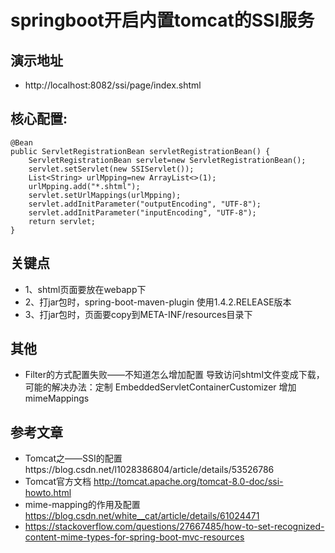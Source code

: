 # springboot开启内置tomcat的SSI服务
 
## 演示地址
* http://localhost:8082/ssi/page/index.shtml
## 核心配置:
 
```
@Bean
public ServletRegistrationBean servletRegistrationBean() {
    ServletRegistrationBean servlet=new ServletRegistrationBean();
    servlet.setServlet(new SSIServlet());
    List<String> urlMpping=new ArrayList<>(1);
    urlMpping.add("*.shtml");
    servlet.setUrlMappings(urlMpping);
    servlet.addInitParameter("outputEncoding", "UTF-8");
    servlet.addInitParameter("inputEncoding", "UTF-8");
    return servlet;
}
```

## 关键点
* 1、shtml页面要放在webapp下
* 2、打jar包时，spring-boot-maven-plugin 使用1.4.2.RELEASE版本
* 3、打jar包时，页面要copy到META-INF/resources目录下

## 其他
* Filter的方式配置失败——不知道怎么增加配置 <mime-type> 导致访问shtml文件变成下载，
可能的解决办法：定制 EmbeddedServletContainerCustomizer 增加mimeMappings

## 参考文章
* Tomcat之——SSI的配置https://blog.csdn.net/l1028386804/article/details/53526786
* Tomcat官方文档 http://tomcat.apache.org/tomcat-8.0-doc/ssi-howto.html
* mime-mapping的作用及配置 https://blog.csdn.net/white__cat/article/details/61024471
* https://stackoverflow.com/questions/27667485/how-to-set-recognized-content-mime-types-for-spring-boot-mvc-resources
